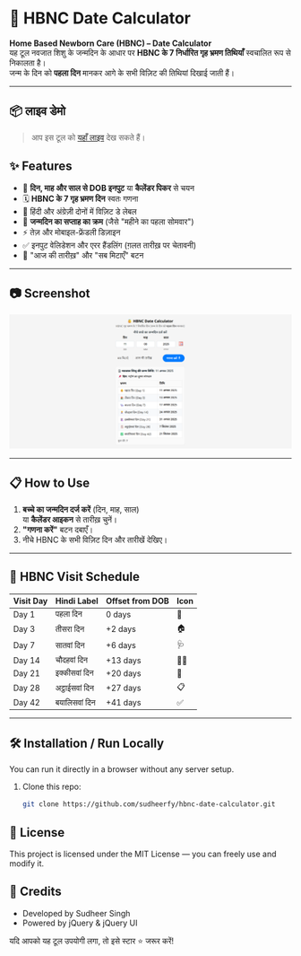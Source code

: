 # 👼 HBNC Date Calculator

**Home Based Newborn Care (HBNC) – Date Calculator**  
यह टूल नवजात शिशु के जन्मदिन के आधार पर **HBNC के 7 निर्धारित गृह भ्रमण तिथियाँ** स्वचालित रूप से निकालता है।  
जन्म के दिन को **पहला दिन** मानकर आगे के सभी विज़िट की तिथियां दिखाई जाती हैं।

---

## 📦 लाइव डेमो

> आप इस टूल को [यहाँ लाइव](https://sudheerfy.github.io/HBNC-Date-Calculator) देख सकते हैं।

## ✨ Features

- 📅 **दिन, माह और साल से DOB इनपुट** या **कैलेंडर पिकर** से चयन  
- 🗓 **HBNC के 7 गृह भ्रमण दिन** स्वतः गणना  
- 🔢 हिंदी और अंग्रेज़ी दोनों में विज़िट डे लेबल  
- 🧮 **जन्मदिन का सप्ताह का क्रम** (जैसे "महीने का पहला सोमवार")  
- ⚡ तेज़ और मोबाइल-फ्रेंडली डिज़ाइन  
- ✅ इनपुट वेलिडेशन और एरर हैंडलिंग (ग़लत तारीख़ पर चेतावनी)  
- 🎯 "आज की तारीख़" और "सब मिटाएँ" बटन

---

## 📷 Screenshot

![HBNC Date Calculator Screenshot](screenshot.png)

---

## 📋 How to Use

1. **बच्चे का जन्मदिन दर्ज करें** (दिन, माह, साल)  
   या **कैलेंडर आइकन** से तारीख़ चुनें।
2. **"गणना करें"** बटन दबाएँ।
3. नीचे HBNC के सभी विज़िट दिन और तारीखें देखिए।

---

## 📅 HBNC Visit Schedule

| Visit Day | Hindi Label | Offset from DOB | Icon |
|-----------|-------------|-----------------|------|
| Day 1     | पहला दिन    | 0 days          | 👶   |
| Day 3     | तीसरा दिन  | +2 days         | 🏠   |
| Day 7     | सातवां दिन | +6 days         | 🩺   |
| Day 14    | चौदहवां दिन | +13 days        | 👩‍⚕️ |
| Day 21    | इक्कीसवां दिन | +20 days     | 🏥   |
| Day 28    | अट्ठाईसवां दिन | +27 days    | 📋   |
| Day 42    | बयालिसवां दिन | +41 days    | ✅   |

---

## 🛠 Installation / Run Locally

You can run it directly in a browser without any server setup.

1. Clone this repo:
   ```bash
   git clone https://github.com/sudheerfy/hbnc-date-calculator.git
   ```

## 📄 License

This project is licensed under the MIT License — you can freely use and modify it.

## 🙌 Credits

- Developed by Sudheer Singh
- Powered by jQuery & jQuery UI

यदि आपको यह टूल उपयोगी लगा, तो इसे स्टार ⭐ जरूर करें!   

